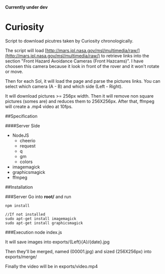 **Currently under dev**

# Curiosity

Script to download picutres taken by Curiosity chronologically.

The script will load [http://mars.jpl.nasa.gov/msl/multimedia/raw/](http://mars.jpl.nasa.gov/msl/multimedia/raw/) to retrieve links into the section "Front Hazard Avoidance Cameras (Front Hazcams)". I have choosen this camera because it look in front of the rover and it won't rotate or move.

Then for each Sol, it will load the page and parse the pictures links. You can select which camera (A - B) and which side (Left - Right).

It will download pictures >= 256px width. Then it will remove non square pictures (somes are) and reduces them to 256X256px. After that, ffmpeg will create a .mp4 video at 10fps.

##Specification

####Server Side
* NodeJS
    * cheerio
    * request
    * q
    * gm
    * colors
* imagemagick
* graphicsmagick
* ffmpeg


##Installation

###Server
Go into **root/** and run

    npm install

	//If not installed
    sudo apt-get install imagemagick
	sudo apt-get install graphicsmagick

###Execution
	node index.js

It will save images into exports/{Left}{A}/{date}.jpg

Then they'll be merged, named (00001.jpg) and sized (256X256px) into exports/merge/

Finally the video will be in exports/video.mp4